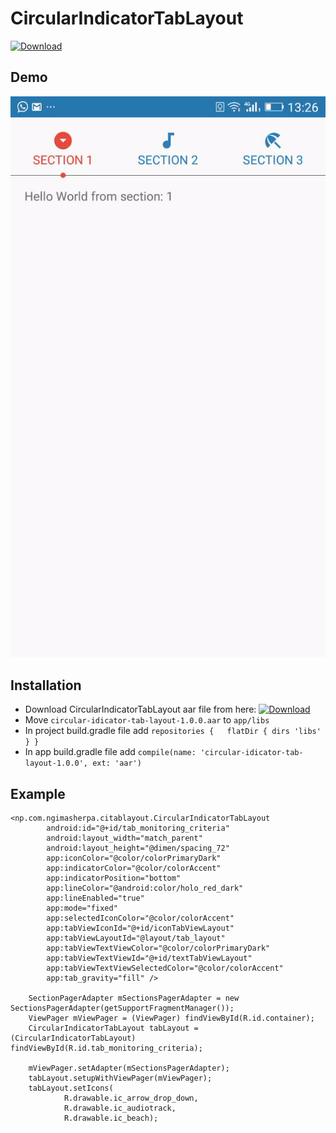 # CircularIndicatorTabLayout #

 [ ![Download](https://api.bintray.com/packages/ngima/CircularIndicatorTabLayout/CircularIndicatorTabLayout/images/download.svg) ](https://bintray.com/ngima/CircularIndicatorTabLayout/download_file?file_path=circular-idicator-tab-layout-1.0.0.aar)

## Demo ##
![Demo](./images/demo1.gif)

## Installation ##

* Download CircularIndicatorTabLayout aar file from here: [ ![Download](https://api.bintray.com/packages/ngima/CircularIndicatorTabLayout/CircularIndicatorTabLayout/images/download.svg) ](https://bintray.com/ngima/CircularIndicatorTabLayout/download_file?file_path=circular-idicator-tab-layout-1.0.0.aar)
* Move `circular-idicator-tab-layout-1.0.0.aar` to `app/libs`
* In project build.gradle file add 
  `repositories {  
        flatDir {
            dirs 'libs'
        }
    }`
 * In app build.gradle file add
  `compile(name: 'circular-idicator-tab-layout-1.0.0', ext: 'aar')`


## Example ##

    <np.com.ngimasherpa.citablayout.CircularIndicatorTabLayout  
            android:id="@+id/tab_monitoring_criteria"  
            android:layout_width="match_parent"  
            android:layout_height="@dimen/spacing_72"  
            app:iconColor="@color/colorPrimaryDark"  
            app:indicatorColor="@color/colorAccent"  
            app:indicatorPosition="bottom"  
            app:lineColor="@android:color/holo_red_dark"  
            app:lineEnabled="true"  
            app:mode="fixed"  
            app:selectedIconColor="@color/colorAccent"  
            app:tabViewIconId="@+id/iconTabViewLayout"  
            app:tabViewLayoutId="@layout/tab_layout"  
            app:tabViewTextViewColor="@color/colorPrimaryDark"  
            app:tabViewTextViewId="@+id/textTabViewLayout"  
            app:tabViewTextViewSelectedColor="@color/colorAccent"  
            app:tab_gravity="fill" />
                    
        SectionPagerAdapter mSectionsPagerAdapter = new SectionsPagerAdapter(getSupportFragmentManager());
        ViewPager mViewPager = (ViewPager) findViewById(R.id.container);
        CircularIndicatorTabLayout tabLayout = (CircularIndicatorTabLayout) findViewById(R.id.tab_monitoring_criteria);
        
        mViewPager.setAdapter(mSectionsPagerAdapter);
        tabLayout.setupWithViewPager(mViewPager);
        tabLayout.setIcons(
                R.drawable.ic_arrow_drop_down,
                R.drawable.ic_audiotrack,
                R.drawable.ic_beach);
